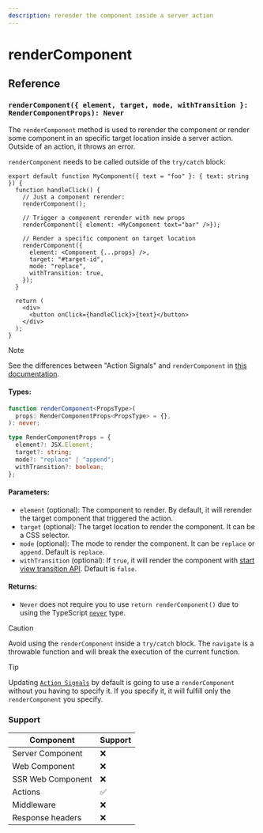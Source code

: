 ```yaml
---
description: rerender the component inside a server action
---
```


# renderComponent

## Reference

### `renderComponent({ element, target, mode, withTransition }: RenderComponentProps): Never`

The `renderComponent` method is used to rerender the component or render some component in an specific target location inside a server action. Outside of an action, it throws an error.

`renderComponent` needs to be called outside of the `try/catch` block:

```tsx
export default function MyComponent({ text = "foo" }: { text: string }) {
  function handleClick() {
    // Just a component rerender:
    renderComponent();

    // Trigger a component rerender with new props
    renderComponent({ element: <MyComponent text="bar" />});

    // Render a specific component on target location
    renderComponent({
      element: <Component {...props} />,
      target: "#target-id",
      mode: "replace",
      withTransition: true,
    });
  }

  return (
    <div>
      <button onClick={handleClick}>{text}</button>
    </div>
  );
}
```

> [!NOTE]
>
> See the differences between "Action Signals" and `renderComponent` in [this documentation](/building-your-application/data-management/server-actions#action-signals-vs-rerender).

#### Types:

```ts
function renderComponent<PropsType>(
  props: RenderComponentProps<PropsType> = {},
): never;

type RenderComponentProps = {
  element?: JSX.Element;
  target?: string;
  mode?: "replace" | "append";
  withTransition?: boolean;
};
```

#### Parameters:

- `element` (optional): The component to render. By default, it will rerender the target component that triggered the action.
- `target` (optional): The target location to render the component. It can be a CSS selector.
- `mode` (optional): The mode to render the component. It can be `replace` or `append`. Default is `replace`.
- `withTransition` (optional): If `true`, it will render the component with [start view transition API](https://developer.mozilla.org/en-US/docs/Web/API/Document/startViewTransition). Default is `false`.

#### Returns:

- `Never` does not require you to use `return renderComponent()` due to using the TypeScript [`never`](https://www.typescriptlang.org/docs/handbook/2/functions.html#never) type.

> [!CAUTION]
>
> Avoid using the `renderComponent` inside a `try/catch` block. The `navigate` is a throwable function and will break the execution of the current function.

> [!TIP]
>
> Updating [`Action Signals`](/building-your-application/data-management/server-actions#action-signals) by default is going to use a `renderComponent`  without you having to specify it. If you specify it, it will fulfill only the `renderComponent` you specify.

### Support

| Component         | Support |
| ----------------- | ------- |
| Server Component  | ❌      |
| Web Component     | ❌      |
| SSR Web Component | ❌      |
| Actions           | ✅      |
| Middleware        | ❌      |
| Response headers  | ❌      |
